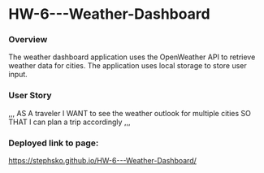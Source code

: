 # HW-6---Weather-Dashboard

### Overview
The weather dashboard application uses the OpenWeather API to retrieve weather data for cities. The application uses local storage to store user input.

### User Story
,,,
AS A traveler
I WANT to see the weather outlook for multiple cities
SO THAT I can plan a trip accordingly
,,,  

### Deployed link to page:
https://stephsko.github.io/HW-6---Weather-Dashboard/
